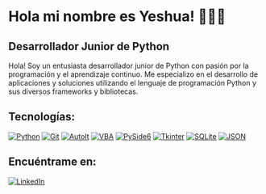 # Hola mi nombre es Yeshua! 👨🏻‍💻 
## Desarrollador Junior de Python

Hola! Soy un entusiasta desarrollador junior de Python con pasión por la programación y el aprendizaje continuo. Me especializo en el desarrollo de aplicaciones y soluciones utilizando el lenguaje de programación Python y sus diversos frameworks y bibliotecas.

## Tecnologías:
[![Python](https://img.shields.io/badge/Python-blue?style=for-the-badge&logo=python&logoColor=white&labelColor=101010)]()
[![Git](https://img.shields.io/badge/Git-F05032?style=for-the-badge&logo=git&logoColor=white&labelColor=101010)]()
[![AutoIt](https://img.shields.io/badge/AutoIt-steelblue?style=for-the-badge&logo=autoit&logoColor=white&labelColor=101010)]()
[![VBA](https://img.shields.io/badge/VBA-867DB1?style=for-the-badge&logo=microsoft-excel&logoColor=white&labelColor=101010)]()
[![PySide6](https://img.shields.io/badge/PySide6-Qt-4A90E2?style=for-the-badge&logo=qt&logoColor=white&labelColor=101010)](https://wiki.qt.io/Qt_for_Python)
[![Tkinter](https://img.shields.io/badge/Tkinter-FFD700?style=for-the-badge&logo=tkinter&logoColor=white&labelColor=101010)]()
[![SQLite](https://img.shields.io/badge/SQLite-003B57?style=for-the-badge&logo=sqlite&logoColor=white&labelColor=101010)]()
[![JSON](https://img.shields.io/badge/JSON-Data-000000?style=for-the-badge&logo=json&logoColor=white&labelColor=101010)](https://www.json.org/)



## Encuéntrame en:

[![LinkedIn](https://img.shields.io/badge/LinkedIn-Yeshua_Sanchez-0077B5?style=for-the-badge&logo=linkedin&logoColor=white&labelColor=101010)](https://www.linkedin.com/in/yeshua-s-4294a4229/)





<!--
**YeshuaContacto/YeshuaContacto** is a ✨ _special_ ✨ repository because its `README.md` (this file) appears on your GitHub profile.

Here are some ideas to get you started:

- 🔭 I’m currently working on ...
- 🌱 I’m currently learning ...
- 👯 I’m looking to collaborate on ...
- 🤔 I’m looking for help with ...
- 💬 Ask me about ...
- 📫 How to reach me: ...
- 😄 Pronouns: ...
- ⚡ Fun fact: ...
-->
